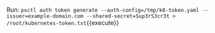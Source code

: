 Run:
`pxctl auth token generate --auth-config=/tmp/k8-token.yaml --issuer=example-domain.com --shared-secret=Sup3rS3cr3t > /root/kubernetes-token.txt`{{execute}}
